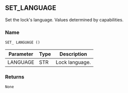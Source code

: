 ## SET\_LANGUAGE

Set the lock's language. Values determined by capabilities.


### Name

`SET_ LANGUAGE ()`


| Parameter | Type | Description    |
| --------- | ---- | -------------- |
| LANGUAGE  | STR  | Lock language. |



### Returns

`None`